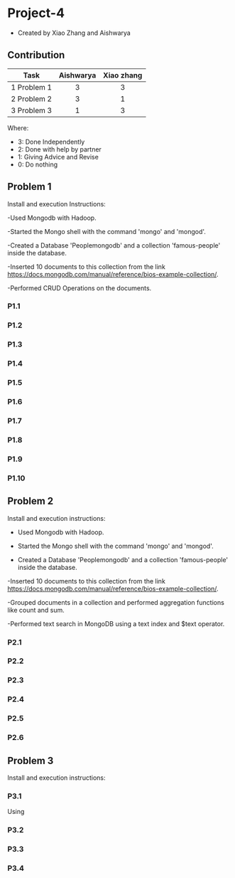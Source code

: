 # Project-4
- Created by Xiao Zhang and Aishwarya
## Contribution

|              Task              | Aishwarya | Xiao zhang |
| :----------------------------: | :-------: | :--------: |
|      1 Problem 1               |     3     |     3      |
|      2 Problem 2               |     3     |     1      |
| 3 Problem 3                    |     1     |     3      |


Where: 

- 3: Done Independently 
- 2: Done with help by partner
- 1: Giving Advice and Revise
- 0: Do nothing

## Problem 1

Install and execution Instructions:

 -Used Mongodb with Hadoop.

 -Started the Mongo shell with the command 'mongo' and 'mongod'.

 -Created a Database 'Peoplemongodb' and a collection 'famous-people' inside the database.

 -Inserted 10 documents to this collection from the link https://docs.mongodb.com/manual/reference/bios-example-collection/.

 -Performed CRUD Operations on the documents.


### P1.1
### P1.2
### P1.3 
### P1.4
### P1.5 
### P1.6
### P1.7
### P1.8
### P1.9
### P1.10

## Problem 2

Install and execution instructions: 

  - Used Mongodb with Hadoop.

 - Started the Mongo shell with the command 'mongo' and 'mongod'.

  - Created a Database 'Peoplemongodb' and a collection 'famous-people' inside the database.

 -Inserted 10 documents to this collection from the link https://docs.mongodb.com/manual/reference/bios-example-collection/.

 -Grouped documents in a collection and performed aggregation functions like count and sum.

 -Performed text search in MongoDB using a text index and $text operator.


### P2.1
### P2.2 
### P2.3 
### P2.4 
### P2.5
### P2.6

## Problem 3
Install and execution instructions:

### P3.1
Using
### P3.2
### P3.3
### P3.4
